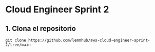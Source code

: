 # Cloud Engineer Sprint 2

## 1. Clona el repositorio 
 
```
git clone https://github.com/lemmhub/aws-cloud-engineer-sprint-2/tree/main
```

